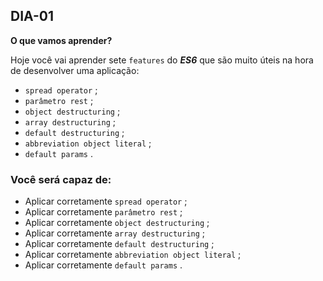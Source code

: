 ## DIA-01

**O que vamos aprender?**


Hoje você vai aprender sete  `features`  do  **_ES6_** que são muito úteis na hora de desenvolver uma aplicação:

-   `spread operator`  ;
-   `parâmetro rest`  ;
-   `object destructuring`  ;
-   `array destructuring`  ;
-   `default destructuring`  ;
-   `abbreviation object literal`  ;
-   `default params`  .

### Você será capaz de:


-   Aplicar corretamente  `spread operator`  ;
-   Aplicar corretamente  `parâmetro rest`  ;
-   Aplicar corretamente  `object destructuring`  ;
-   Aplicar corretamente  `array destructuring`  ;
-   Aplicar corretamente  `default destructuring`  ;
-   Aplicar corretamente  `abbreviation object literal`  ;
-   Aplicar corretamente  `default params`  .
